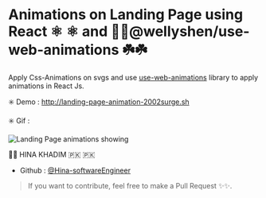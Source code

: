 # Animations on Landing Page using React ⚛️ ⚛️ and 🎨🎨@wellyshen/use-web-animations ☘️☘️

Apply Css-Animations on svgs and use [use-web-animations](https://github.com/wellyshen/use-web-animations) library to apply animations in React Js.

✳️ Demo : http://landing-page-animation-2002surge.sh

✳️ Gif :

![Landing Page animations showing](./src/image/animation.gif)

👩‍💻 HINA KHADIM 🇵🇰 🇵🇰

- Github : [@Hina-softwareEngineer](https://github.com/Hina-softwareEngineer)

> If you want to contribute, feel free to make a Pull Request ✨✨.
